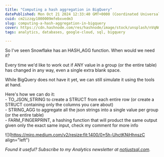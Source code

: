```yaml
---
title: "Computing a hash aggregation in BigQuery"
datePublished: Mon Oct 21 2024 12:33:40 GMT+0000 (Coordinated Universal Time)
cuid: cm2izzqy1000009mfebxvedm3
slug: computing-a-hash-aggregation-in-bigquery
cover: https://cdn.hashnode.com/res/hashnode/image/stock/unsplash/nVqNmnAWz3A/upload/1e4f0873f25d177bb9e0eb02f14d7851.jpeg
tags: analytics, databases, google-cloud, sql, bigquery

---
```


So I've seen Snowflake has an HASH\_AGG function. When would we need it?

Every time we'd like to work out if ANY value in a group (or the entire table) has changed in any way, even a single extra blank space.

While BigQuery does not have it yet, we can still simulate it using the tools at hand.

Here's how we can do it:  
\- TO\_JSON\_STRING to create a STRUCT from each entire row (or create a STRUCT containing only the columns you care about)  
\- STRING\_AGG to aggregate all the json strings into a single value per group (or the entire table)  
\- FARM\_FINGERPRINT, a hashing function that will product the same output given only the exact same input, check my comment for more info

![](https://miro.medium.com/v2/resize:fit:1400/0*5h-UhctKNjHhnszC align="left")

*Found it useful? Subscribe to my Analytics newsletter at* [*notjustsql.com*](https://notjustsql.com)*.*